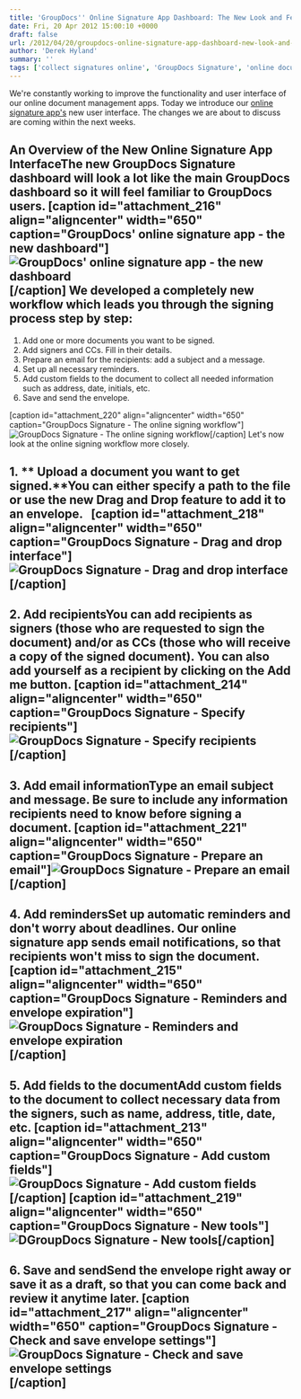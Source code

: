 ```yaml
---
title: 'GroupDocs'' Online Signature App Dashboard: The New Look and Feel'
date: Fri, 20 Apr 2012 15:00:10 +0000
draft: false
url: /2012/04/20/groupdocs-online-signature-app-dashboard-new-look-and-feel/
author: 'Derek Hyland'
summary: ''
tags: ['collect signatures online', 'GroupDocs Signature', 'online document signing', 'online signature', 'online signature service', 'sign documents online', 'zArchive']
---
```


We're constantly working to improve the functionality and user interface of our online document management apps. Today we introduce our [online signature app's](http://groupdocs.com/apps/signature) new user interface. The changes we are about to discuss are coming within the next weeks.

## An Overview of the New Online Signature App InterfaceThe new GroupDocs Signature dashboard will look a lot like the main GroupDocs dashboard so it will feel familiar to GroupDocs users. \[caption id="attachment\_216" align="aligncenter" width="650" caption="GroupDocs' online signature app - the new dashboard"\]![GroupDocs' online signature app - the new dashboard](https://blog.groupdocs.com/wp-content/uploads/sites/4/2012/04/envelopes_a.png "GroupDocs' online signature app - the new dashboard")\[/caption\] We developed a completely new workflow which leads you through the signing process step by step:

1.  Add one or more documents you want to be signed.
2.  Add signers and CCs. Fill in their details.
3.  Prepare an email for the recipients: add a subject and a message.
4.  Set up all necessary reminders.
5.  Add custom fields to the document to collect all needed information such as address, date, initials, etc.
6.  Save and send the envelope.

\[caption id="attachment\_220" align="aligncenter" width="650" caption="GroupDocs Signature - The online signing workflow"\]![GroupDocs Signature - The online signing workflow](https://blog.groupdocs.com/wp-content/uploads/sites/4/2012/04/signature_progress-steps_a.png "GroupDocs Signature - The online signing workflow")\[/caption\] Let's now look at the online signing workflow more closely.

## 1. ** Upload a document you want to get signed.**You can either specify a path to the file or use the new **Drag and Drop** feature to add it to an envelope.   \[caption id="attachment\_218" align="aligncenter" width="650" caption="GroupDocs Signature - Drag and drop interface"\]![GroupDocs Signature - Drag and drop interface](https://blog.groupdocs.com/wp-content/uploads/sites/4/2012/04/signature_new_document_a.png "GroupDocs Signature - Drag and drop interface")\[/caption\] 

## 2\. Add recipientsYou can add recipients as signers (those who are requested to sign the document) and/or as CCs (those who will receive a copy of the signed document). You can also add yourself as a recipient by clicking on the **Add me** button. \[caption id="attachment\_214" align="aligncenter" width="650" caption="GroupDocs Signature - Specify recipients"\]![GroupDocs Signature - Specify recipients](https://blog.groupdocs.com/wp-content/uploads/sites/4/2012/04/add-recipient_a.png "GroupDocs Signature - Specify recipients")\[/caption\] 

## 3\. Add email informationType an email subject and message. Be sure to include any information recipients need to know before signing a document. \[caption id="attachment\_221" align="aligncenter" width="650" caption="GroupDocs Signature - Prepare an email"\]![GroupDocs Signature - Prepare an email](https://blog.groupdocs.com/wp-content/uploads/sites/4/2012/04/add-email_a1.png "GroupDocs Signature - Prepare an email")\[/caption\] 

## 4\. Add remindersSet up automatic reminders and don't worry about deadlines. Our online signature app sends email notifications, so that recipients won't miss to sign the document. \[caption id="attachment\_215" align="aligncenter" width="650" caption="GroupDocs Signature - Reminders and envelope expiration"\]![GroupDocs Signature - Reminders and envelope expiration](https://blog.groupdocs.com/wp-content/uploads/sites/4/2012/04/add-reminders_a.png "GroupDocs Signature - Reminders and envelope expiration")\[/caption\] 

## 5\. Add fields to the documentAdd custom fields to the document to collect necessary data from the signers, such as name, address, title, date, etc. \[caption id="attachment\_213" align="aligncenter" width="650" caption="GroupDocs Signature - Add custom fields"\]![GroupDocs Signature - Add custom fields](https://blog.groupdocs.com/wp-content/uploads/sites/4/2012/04/add-fields_a.png "GroupDocs Signature - Add custom fields")\[/caption\] \[caption id="attachment\_219" align="aligncenter" width="650" caption="GroupDocs Signature - New tools"\]![DGroupDocs Signature - New tools](https://blog.groupdocs.com/wp-content/uploads/sites/4/2012/04/signature-tools_tools_general_a.png "SGroupDocs Signature - New tools")\[/caption\] 

## 6\. Save and sendSend the envelope right away or save it as a draft, so that you can come back and review it anytime later. \[caption id="attachment\_217" align="aligncenter" width="650" caption="GroupDocs Signature - Check and save envelope settings"\]![GroupDocs Signature - Check and save envelope settings](https://blog.groupdocs.com/wp-content/uploads/sites/4/2012/04/save-and-send_a.png "GroupDocs Signature - Check and save envelope settings")\[/caption\]




